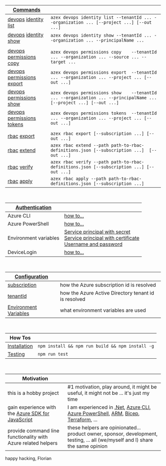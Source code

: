 
| [Commands](/docs/commands/readme.md) | |
|-|-|
|[devops](/docs/commands/devops/readme.md) [identity](/docs/commands/devops/identity/readme.md) [list](/docs/commands/devops/identity/list.md)|`azex devops identity list --tenantId ... --organization ... [--project ...] [--out ...]`|
|[devops](/docs/commands/devops/readme.md) [identity](/docs/commands/devops/identity/readme.md) [show](/docs/commands/devops/identity/show.md)|`azex devops identity show --tenantId ... --organization ... --principalName ...`|
|||
|[devops](/docs/commands/devops/readme.md) [permissions](/docs/commands/devops/permissions/readme.md) [copy        ](/docs/commands/devops/permissions/copy.md  )|`azex devops permissions copy    --tenantId ... --organization ... --source ... --target ...`|
|[devops](/docs/commands/devops/readme.md) [permissions](/docs/commands/devops/permissions/readme.md) [export      ](/docs/commands/devops/permissions/export.md)|`azex devops permissions export  --tenantId ... --organization ... --project ... [--out ...]`|
|[devops](/docs/commands/devops/readme.md) [permissions](/docs/commands/devops/permissions/readme.md) [show        ](/docs/commands/devops/permissions/show.md  )|`azex devops permissions show    --tenantId ... --organization ... --principalName ... [--project ...] [--out ...]`|
|[devops](/docs/commands/devops/readme.md) [permissions](/docs/commands/devops/permissions/readme.md) [tokens      ](/docs/commands/devops/permissions/tokens.md)|`azex devops permissions tokens  --tenantId ... --organization ... --project ... [--out ...]`|
|                                                                              ||
|[rbac](/docs/commands/rbac/readme.md) [export                    ](/docs/commands/rbac/export.md              )|`azex rbac export [--subscription ...] [--out ...]`|
|[rbac](/docs/commands/rbac/readme.md) [extend                    ](/docs/commands/rbac/extend.md              )|`azex rbac extend --path path-to-rbac-definitions.json [--subscription ...]  [--out ...]`|
|[rbac](/docs/commands/rbac/readme.md) [verify                    ](/docs/commands/rbac/verify.md              )|`azex rbac verify --path path-to-rbac-definitions.json [--subscription ...] [--out ...]`|
|[rbac](/docs/commands/rbac/readme.md) [apply                     ](/docs/commands/rbac/apply.md               )|`azex rbac apply --path path-to-rbac-definitions.json [--subscription ...]`|

<br/>

|[Authentication](/docs/authentication/readme.md)| |
|-|-|
|Azure CLI|[how to...](/docs/authentication/readme.md#authenticate-via-the-azure-cli)|
|Azure PowerShell|[how to...](/docs/authentication/readme.md#authenticate-via-azure-powershell)|
|Environment variables|[Service principal with secret](/docs/authentication/readme.md#service-principal-with-secret)<br/>[Service principal with certificate](/docs/authentication/readme.md#service-principal-with-certificate)<br/>[Username and password](/docs/authentication/readme.md#username-and-password)|
| DeviceLogin|[how to...](/docs/authentication/readme.md#authenticate-with-devicelogin)|

<br/>

|[Configuration](/docs/configuration/index.md)| |
|-|-|
|[subscription](/docs/configuration/subscription.md)| how the Azure subscription id is resolved |
|[tenantId](/docs/configuration/tenantId.md)| how the Azure Active Directory tenant id is resolved |
|[Environment Variables](/docs/configuration/environment-variables.md)| what environment variables are used |

<br/>

| How Tos | |
|-|-|
|[Installation](/docs//installation/readme.md)| `npm install && npm run build && npm install -g`|
|[Testing](/docs//testing/readme.md)| `npm run test` |

<br/>

|Motivation ||
|-|-|
| this is a hobby project                                                                        | #1 motivation, play around, it might be useful, it might not be ... it's just my time  |
| gain experience with the [Azure SDK for JavaScript](https://github.com/Azure/azure-sdk-for-js) | I am experienced in [.Net](https://dotnet.microsoft.com/), [Azure CLI](https://learn.microsoft.com/en-us/cli/azure/), [Azure PowerShell](https://learn.microsoft.com/en-us/powershell/azure/get-started-azureps), [ARM](https://learn.microsoft.com/en-us/azure/azure-resource-manager/templates/), [Bicep](https://learn.microsoft.com/en-us/azure/azure-resource-manager/bicep/overview?tabs=bicep), [Terraform](https://learn.microsoft.com/en-us/azure/developer/terraform/overview), ...|
| provide command line functionality with Azure related helpers                                  | these helpers are opinionated... product owner, sponsor, development, testing, ... all (we/myself and I) share the same opinion |


happy hacking,
Florian